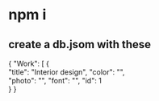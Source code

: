   # npm i 

## create a db.jsom with these   
  
{
  "Work": [ 
    {    
      "title": "Interior design", 
      "color": "",  
      "photo": "",
      "font": "",
      "id": 1  
       } 
}  
 
